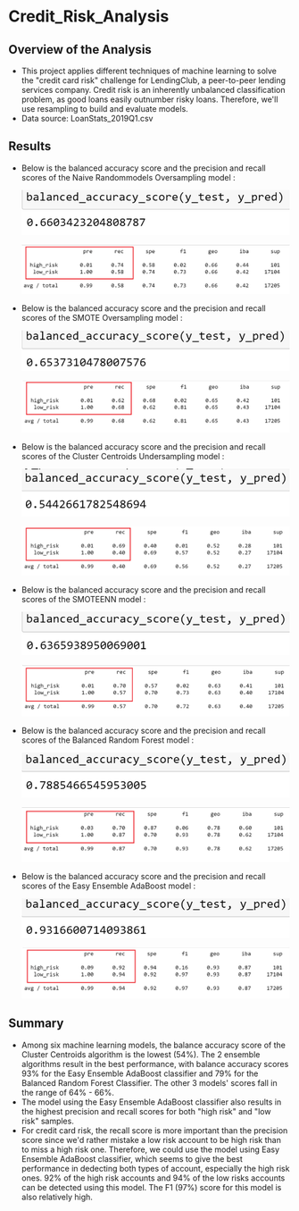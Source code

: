 # Credit_Risk_Analysis
## Overview of the Analysis
- This project applies different techniques of machine learning to solve the "credit card risk" challenge for LendingClub, a peer-to-peer lending services company. Credit risk is an inherently unbalanced classification problem, as good loans easily outnumber risky loans. Therefore, we'll use resampling to build and evaluate models.
- Data source: LoanStats_2019Q1.csv
## Results
- Below is the balanced accuracy score and the precision and recall scores of the Naive Randommodels Oversampling model :

  ![balanced_accuracy_score_Naive_Random](https://github.com/nhipqnguyen/Credit_Risk_Analysis/blob/main/Analysis/balanced_accuracy_score_Naive_Random.png)

  ![metrics_Naive_Random](https://github.com/nhipqnguyen/Credit_Risk_Analysis/blob/main/Analysis/metrics_Naive_Random.png)

- Below is the balanced accuracy score and the precision and recall scores of the SMOTE Oversampling model :

  ![balanced_accuracy_score_SMOTE](https://github.com/nhipqnguyen/Credit_Risk_Analysis/blob/main/Analysis/balanced_accuracy_score_SMOTE.png)

  ![metrics_SMOTE](https://github.com/nhipqnguyen/Credit_Risk_Analysis/blob/main/Analysis/metrics_SMOTE.png)

- Below is the balanced accuracy score and the precision and recall scores of the Cluster Centroids Undersampling model :

  ![balanced_accuracy_score_ClusterCentroids](https://github.com/nhipqnguyen/Credit_Risk_Analysis/blob/main/Analysis/balanced_accuracy_score_ClusterCentroids.png)

  ![metrics_ClusterCentroids](https://github.com/nhipqnguyen/Credit_Risk_Analysis/blob/main/Analysis/metrics_ClusterCentroids.png)

- Below is the balanced accuracy score and the precision and recall scores of the SMOTEENN model :

  ![balanced_accuracy_score_SMOTEENN](https://github.com/nhipqnguyen/Credit_Risk_Analysis/blob/main/Analysis/balanced_accuracy_score_SMOTEEN.png)

  ![metrics_SMOTEENN](https://github.com/nhipqnguyen/Credit_Risk_Analysis/blob/main/Analysis/metrics_SMOTEEN.png)

- Below is the balanced accuracy score and the precision and recall scores of the Balanced Random Forest model :

  ![balanced_accuracy_score_Balanced_Random_Forest](https://github.com/nhipqnguyen/Credit_Risk_Analysis/blob/main/Analysis/balanced_accuracy_score_Balanced_Random_Forest.png)

  ![metrics_Balanced_Random_Forest](https://github.com/nhipqnguyen/Credit_Risk_Analysis/blob/main/Analysis/metrics_Balanced_Random_Forest.png)

- Below is the balanced accuracy score and the precision and recall scores of the Easy Ensemble AdaBoost model :

  ![balanced_accuracy_score_Easy_Ensemble_AdaBoost](https://github.com/nhipqnguyen/Credit_Risk_Analysis/blob/main/Analysis/balanced_accuracy_score_Easy_Ensemble_AdaBoost.png)

  ![metrics_Easy_Ensemble_AdaBoost](https://github.com/nhipqnguyen/Credit_Risk_Analysis/blob/main/Analysis/metrics_Easy_Ensemble_AdaBoost.png)

## Summary
- Among six machine learning models, the balance accuracy score of the Cluster Centroids algorithm is the lowest (54%). The 2 ensemble algorithms result in the best performance, with balance accuracy scores 93% for the Easy Ensemble AdaBoost classifier and 79% for the Balanced Random Forest Classifier. The other 3 models' scores fall in the range of 64% - 66%.
- The model using the Easy Ensemble AdaBoost classifier also results in the highest precision and recall scores for both "high risk" and "low risk" samples.
- For credit card risk, the recall score is more important than the precision score since we'd rather mistake a low risk account to be high risk than to miss a high risk one. Therefore, we could use the model using Easy Ensemble AdaBoost classifier, which seems to give the best performance in dedecting both types of account, especially the high risk ones. 92% of the high risk accounts and 94% of the low risks accounts can be detected using this model. The F1 (97%) score for this model is also relatively high. 